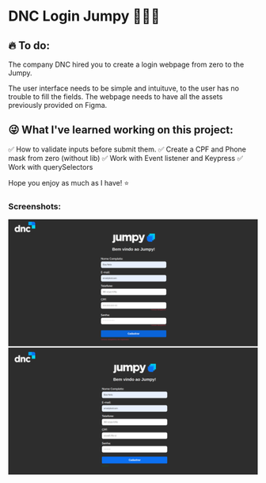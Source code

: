 # DNC Login Jumpy 👨🏻‍💻 

## 🔥 To do:
 The company DNC hired you to create a login webpage from zero to the Jumpy.

 The user interface needs to be simple and intuituve, to the user has no trouble to fill the fields. The webpage needs to have all the assets previously provided on Figma.

 ## 😜 What I've learned working on this project:
 ✅  How to validate inputs before submit them.
 ✅  Create a CPF and Phone mask from zero (without lib)
 ✅  Work with Event listener and Keypress
 ✅  Work with querySelectors

 Hope you enjoy as much as I have! ⭐

 ### Screenshots:

 <img src="assets/images/warning-alert.png" alt="Fields need attention">

 <img src="assets/images/success-alert.png" alt="Success">

